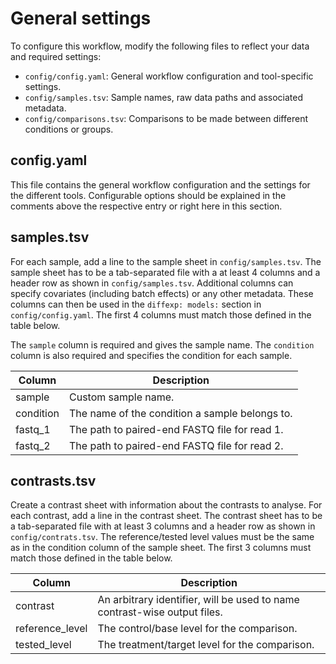 # General settings

To configure this workflow, modify the following files to reflect your data and required settings:
* `config/config.yaml`: General workflow configuration and tool-specific settings.
* `config/samples.tsv`: Sample names, raw data paths and associated metadata.
* `config/comparisons.tsv`: Comparisons to be made between different conditions or groups.

## config.yaml
This file contains the general workflow configuration and the settings for the different tools. Configurable options should be explained in the comments above the respective entry or right here in this section.


## samples.tsv
For each sample, add a line to the sample sheet in `config/samples.tsv`. The sample sheet has to be a tab-separated file with a at least 4 columns and a header row as shown in `config/samples.tsv`. Additional columns can specify covariates (including batch effects) or any other metadata. These columns can then be used in the `diffexp: models:` section in `config/config.yaml`. The first 4 columns must match those defined in the table below.

The `sample` column is required and gives the sample name. The `condition` column is also required and specifies the condition for each sample. 

Column | Description
--- | ---
sample | Custom sample name. 
condition | The name of the condition a sample belongs to.
fastq_1 | The path to paired-end FASTQ file for read 1. 
fastq_2 | The path to paired-end FASTQ file for read 2.


## contrasts.tsv
Create a contrast sheet with information about the contrasts to analyse. For each contrast, add a line in the contrast sheet. The contrast sheet has to be a tab-separated file with at least 3 columns and a header row as shown in `config/contrats.tsv`. The reference/tested level values must be the same as in the condition column of the sample sheet. The first 3 columns must match those defined in the table below.

Column | Description
--- | ---
contrast | An arbitrary identifier, will be used to name contrast-wise output files.
reference_level | The control/base level for the comparison. 
tested_level | The treatment/target level for the comparison. 



